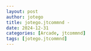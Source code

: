 ```yaml
---
layout: post
author: jotego
title: jotego.jtcommnd - 
date: 2024-12-31
categories: [Arcade, jtcommnd]
tags: [jotego.jtcommnd]
---
```


